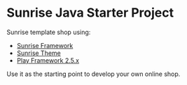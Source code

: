 # Sunrise Java Starter Project
Sunrise template shop using:
- [Sunrise Framework](https://github.com/commercetools/commercetools-sunrise-java)
- [Sunrise Theme](https://github.com/commercetools/commercetools-sunrise-theme)
- [Play Framework 2.5.x](https://www.playframework.com/documentation/2.5.x/Home)

Use it as the starting point to develop your own online shop.
